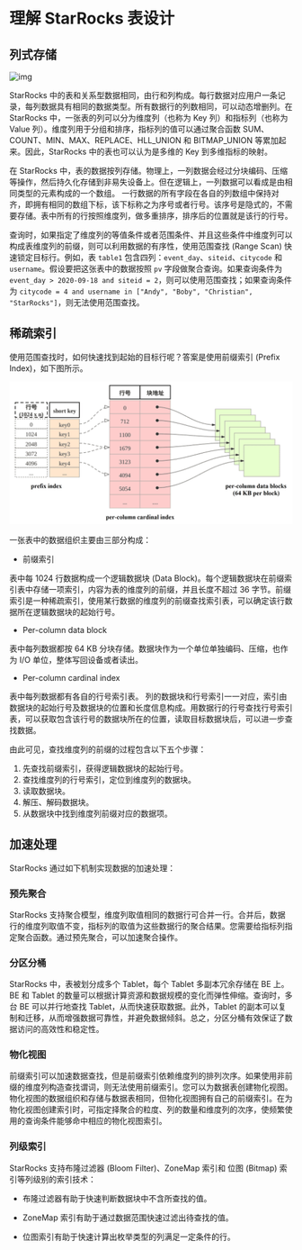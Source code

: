 # 理解 StarRocks 表设计

## 列式存储

![img](/assets/3.1.1-1.png)

StarRocks 中的表和关系型数据相同，由行和列构成。每行数据对应用户一条记录，每列数据具有相同的数据类型。所有数据行的列数相同，可以动态增删列。在 StarRocks 中，一张表的列可以分为维度列（也称为 Key 列）和指标列（也称为 Value 列）。维度列用于分组和排序，指标列的值可以通过聚合函数 SUM、COUNT、MIN、MAX、REPLACE、HLL_UNION 和 BITMAP_UNION 等累加起来。因此，StarRocks 中的表也可以认为是多维的 Key 到多维指标的映射。

在 StarRocks 中，表的数据按列存储。物理上，一列数据会经过分块编码、压缩等操作，然后持久化存储到非易失设备上。但在逻辑上，一列数据可以看成是由相同类型的元素构成的一个数组。 一行数据的所有字段在各自的列数组中保持对齐，即拥有相同的数组下标，该下标称之为序号或者行号。该序号是隐式的，不需要存储。表中所有的行按照维度列，做多重排序，排序后的位置就是该行的行号。

查询时，如果指定了维度列的等值条件或者范围条件、并且这些条件中维度列可以构成表维度列的前缀，则可以利用数据的有序性，使用范围查找 (Range Scan) 快速锁定目标行。例如，表 `table1` 包含四列：`event_day`、`siteid`、`citycode` 和 `username`。假设要把这张表中的数据按照 `pv` 字段做聚合查询。如果查询条件为 `event_day > 2020-09-18 and siteid = 2`，则可以使用范围查找；如果查询条件为 `citycode = 4 and username in ["Andy", "Boby", "Christian", "StarRocks"]`，则无法使用范围查找。

## 稀疏索引

使用范围查找时，如何快速找到起始的目标行呢？答案是使用前缀索引 (Prefix Index)，如下图所示。

![img](/assets/prefix%20index.jpg)

一张表中的数据组织主要由三部分构成：

- 前缀索引

表中每 1024 行数据构成一个逻辑数据块 (Data Block)。每个逻辑数据块在前缀索引表中存储一项索引，内容为表的维度列的前缀，并且长度不超过 36 字节。前缀索引是一种稀疏索引，使用某行数据的维度列的前缀查找索引表，可以确定该行数据所在逻辑数据块的起始行号。

- Per-column data block

表中每列数据都按 64 KB 分块存储。数据块作为一个单位单独编码、压缩，也作为 I/O 单位，整体写回设备或者读出。

- Per-column cardinal index

表中每列数据都有各自的行号索引表。 列的数据块和行号索引一一对应，索引由数据块的起始行号及数据块的位置和长度信息构成。用数据行的行号查找行号索引表，可以获取包含该行号的数据块所在的位置，读取目标数据块后，可以进一步查找数据。

由此可见，查找维度列的前缀的过程包含以下五个步骤：

1. 先查找前缀索引，获得逻辑数据块的起始行号。
2. 查找维度列的行号索引，定位到维度列的数据块。
3. 读取数据块。
4. 解压、解码数据块。
5. 从数据块中找到维度列前缀对应的数据项。

## 加速处理

StarRocks 通过如下机制实现数据的加速处理：

### 预先聚合

StarRocks 支持聚合模型，维度列取值相同的数据行可合并一行。合并后，数据行的维度列取值不变，指标列的取值为这些数据行的聚合结果。您需要给指标列指定聚合函数。通过预先聚合，可以加速聚合操作。

### 分区分桶

StarRocks 中，表被划分成多个 Tablet，每个 Tablet 多副本冗余存储在 BE 上。BE 和 Tablet 的数量可以根据计算资源和数据规模的变化而弹性伸缩。查询时，多台 BE 可以并行地查找 Tablet，从而快速获取数据。此外，Tablet 的副本可以复制和迁移，从而增强数据可靠性，并避免数据倾斜。总之，分区分桶有效保证了数据访问的高效性和稳定性。

### 物化视图

前缀索引可以加速数据查找，但是前缀索引依赖维度列的排列次序。如果使用非前缀的维度列构造查找谓词，则无法使用前缀索引。您可以为数据表创建物化视图。物化视图的数据组织和存储与数据表相同，但物化视图拥有自己的前缀索引。在为物化视图创建索引时，可指定择聚合的粒度、列的数量和维度列的次序，使频繁使用的查询条件能够命中相应的物化视图索引。

### 列级索引

StarRocks 支持布隆过滤器 (Bloom Filter)、ZoneMap 索引和 位图 (Bitmap) 索引等列级别的索引技术：

- 布隆过滤器有助于快速判断数据块中不含所查找的值。

- ZoneMap 索引有助于通过数据范围快速过滤出待查找的值。

- 位图索引有助于快速计算出枚举类型的列满足一定条件的行。
